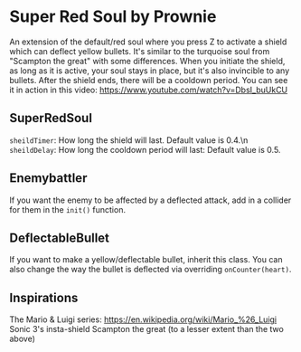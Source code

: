 # Super Red Soul by Prownie
 
An extension of the default/red soul where you press Z to activate a shield which can deflect yellow bullets.
It's similar to the turquoise soul from "Scampton the great" with some differences.
When you initiate the shield, as long as it is active, your soul stays in place, but it's also invincible to any bullets. After the shield ends, there will be a cooldown period.
You can see it in action in this video: https://www.youtube.com/watch?v=DbsI_buUkCU

## SuperRedSoul
`sheildTimer`: How long the shield will last. Default value is 0.4.\n
`sheildDelay`: How long the cooldown period will last: Default value is 0.5.

## Enemybattler
If you want the enemy to be affected by a deflected attack, add in a collider for them in the `init()` function.

## DeflectableBullet
If you want to make a yellow/deflectable bullet, inherit this class. You can also change the way the bullet is deflected via overriding `onCounter(heart)`.

## Inspirations
The Mario & Luigi series: https://en.wikipedia.org/wiki/Mario_%26_Luigi
Sonic 3's insta-shield
Scampton the great (to a lesser extent than the two above)
